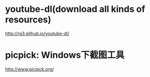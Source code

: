 # youtube-dl(download all kinds of resources)
http://rg3.github.io/youtube-dl/

# picpick: Windows下截图工具
http://www.picpick.org/
